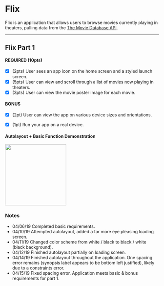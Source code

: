 # Flix

Flix is an application that allows users to browse movies currently playing in theaters, pulling data from the [The Movie Database API](http://docs.themoviedb.apiary.io/#).

---

## Flix Part 1


#### REQUIRED (10pts)
- [x] (2pts) User sees an app icon on the home screen and a styled launch screen.
- [x] (5pts) User can view and scroll through a list of movies now playing in theaters.
- [x] (3pts) User can view the movie poster image for each movie.

#### BONUS
- [x] (2pt) User can view the app on various device sizes and orientations.
- [x] (1pt) Run your app on a real device.


#### Autolayout + Basic Function Demonstration
<img src="http://g.recordit.co/CIjPPArbCJ.gif" width=200><br>


### Notes
- 04/06/19 Completed basic requirements.
- 04/10/19 Attempted autolayout, added a far more eye pleasing loading screen.
- 04/11/19 Changed color scheme from white / black to black / white (black background).
- 04/12/19 Finished autolayout partially on loading screen.
- 04/14/19 Finished autolayout throughout the application. One spacing error remains (synopsis label appears to be bottom left justified), likely due to a constraints error.
- 04/15/19 Fixed spacing error. Application meets basic & bonus requirements for part 1.
